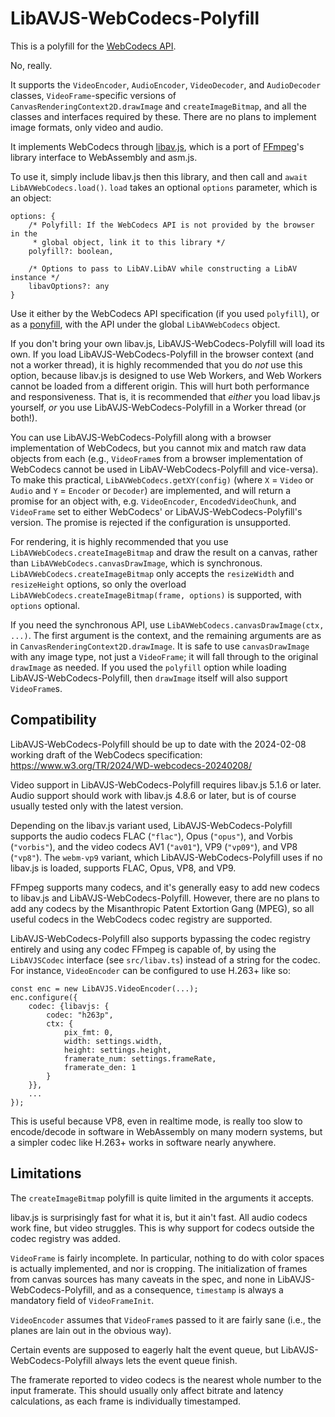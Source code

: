 # LibAVJS-WebCodecs-Polyfill

This is a polyfill for the [WebCodecs API](https://w3c.github.io/webcodecs/).

No, really.

It supports the `VideoEncoder`, `AudioEncoder`, `VideoDecoder`, and
`AudioDecoder` classes, `VideoFrame`-specific versions of
`CanvasRenderingContext2D.drawImage` and `createImageBitmap`, and all the
classes and interfaces required by these. There are no plans to implement image
formats, only video and audio.

It implements WebCodecs through
[libav.js](https://github.com/Yahweasel/libav.js/), which is a port of
[FFmpeg](https://ffmpeg.org/)'s library interface to WebAssembly and asm.js.

To use it, simply include libav.js then this library, and then call and `await
LibAVWebCodecs.load()`. `load` takes an optional `options` parameter, which is
an object:

```
options: {
    /* Polyfill: If the WebCodecs API is not provided by the browser in the
     * global object, link it to this library */
    polyfill?: boolean,

    /* Options to pass to LibAV.LibAV while constructing a LibAV instance */
    libavOptions?: any
}
```

Use it either by the WebCodecs API specification (if you used `polyfill`), or
as a [ponyfill](https://ponyfill.com), with the API under the global
`LibAVWebCodecs` object.

If you don't bring your own libav.js, LibAVJS-WebCodecs-Polyfill will load its
own. If you load LibAVJS-WebCodecs-Polyfill in the browser context (and not a
worker thread), it is highly recommended that you do *not* use this option,
because libav.js is designed to use Web Workers, and Web Workers cannot be
loaded from a different origin. This will hurt both performance and
responsiveness. That is, it is recommended that *either* you load libav.js
yourself, *or* you use LibAVJS-WebCodecs-Polyfill in a Worker thread (or both!).

You can use LibAVJS-WebCodecs-Polyfill along with a browser implementation of
WebCodecs, but you cannot mix and match raw data objects from each (e.g.,
`VideoFrame`s from a browser implementation of WebCodecs cannot be used in
LibAV-WebCodecs-Polyfill and vice-versa). To make this practical,
`LibAVWebCodecs.getXY(config)` (where `X` = `Video` or `Audio` and `Y` =
`Encoder` or `Decoder`) are implemented, and will return a promise for an
object with, e.g.  `VideoEncoder`, `EncodedVideoChunk`, and `VideoFrame` set to
either WebCodecs' or LibAVJS-WebCodecs-Polyfill's version. The promise is
rejected if the configuration is unsupported.

For rendering, it is highly recommended that you use
`LibAVWebCodecs.createImageBitmap` and draw the result on a canvas, rather than
`LibAVWebCodecs.canvasDrawImage`, which is synchronous.
`LibAVWebCodecs.createImageBitmap` only accepts the `resizeWidth` and
`resizeHeight` options, so only the overload
`LibAVWebCodecs.createImageBitmap(frame, options)` is supported, with `options`
optional.

If you need the synchronous API, use `LibAVWebCodecs.canvasDrawImage(ctx,
...)`. The first argument is the context, and the remaining arguments are as in
`CanvasRenderingContext2D.drawImage`. It is safe to use `canvasDrawImage` with
any image type, not just a `VideoFrame`; it will fall through to the original
`drawImage` as needed. If you used the `polyfill` option while loading
LibAVJS-WebCodecs-Polyfill, then `drawImage` itself will also support
`VideoFrame`s.


## Compatibility

LibAVJS-WebCodecs-Polyfill should be up to date with the 2024-02-08 working
draft of the WebCodecs specification:
https://www.w3.org/TR/2024/WD-webcodecs-20240208/

Video support in LibAVJS-WebCodecs-Polyfill requires libav.js 5.1.6 or later.
Audio support should work with libav.js 4.8.6 or later, but is of course usually
tested only with the latest version.

Depending on the libav.js variant used, LibAVJS-WebCodecs-Polyfill supports the
audio codecs FLAC (`"flac"`), Opus (`"opus"`), and Vorbis (`"vorbis"`), and the
video codecs AV1 (`"av01"`), VP9 (`"vp09"`), and VP8 (`"vp8"`). The
`webm-vp9` variant, which LibAVJS-WebCodecs-Polyfill uses if no libav.js is
loaded, supports FLAC, Opus, VP8, and VP9.

FFmpeg supports many codecs, and it's generally easy to add new codecs to
libav.js and LibAVJS-WebCodecs-Polyfill. However, there are no plans to add any
codecs by the Misanthropic Patent Extortion Gang (MPEG), so all useful codecs
in the WebCodecs codec registry are supported.

LibAVJS-WebCodecs-Polyfill also supports bypassing the codec registry entirely
and using any codec FFmpeg is capable of, by using the `LibAVJSCodec` interface
(see `src/libav.ts`) instead of a string for the codec. For instance,
`VideoEncoder` can be configured to use H.263+ like so:

```
const enc = new LibAVJS.VideoEncoder(...);
enc.configure({
    codec: {libavjs: {
        codec: "h263p",
        ctx: {
            pix_fmt: 0,
            width: settings.width,
            height: settings.height,
            framerate_num: settings.frameRate,
            framerate_den: 1
        }
    }},
    ...
});
```

This is useful because VP8, even in realtime mode, is really too slow to
encode/decode in software in WebAssembly on many modern systems, but a simpler
codec like H.263+ works in software nearly anywhere.


## Limitations

The `createImageBitmap` polyfill is quite limited in the arguments it accepts.

libav.js is surprisingly fast for what it is, but it ain't fast. All audio
codecs work fine, but video struggles. This is why support for codecs outside
the codec registry was added.

`VideoFrame` is fairly incomplete. In particular, nothing to do with color
spaces is actually implemented, and nor is cropping. The initialization of
frames from canvas sources has many caveats in the spec, and none in
LibAVJS-WebCodecs-Polyfill, and as a consequence, `timestamp` is always a
mandatory field of `VideoFrameInit`.

`VideoEncoder` assumes that `VideoFrame`s passed to it are fairly sane (i.e.,
the planes are lain out in the obvious way).

Certain events are supposed to eagerly halt the event queue, but
LibAVJS-WebCodecs-Polyfill always lets the event queue finish.

The framerate reported to video codecs is the nearest whole number to the input
framerate. This should usually only affect bitrate and latency calculations, as
each frame is individually timestamped.
